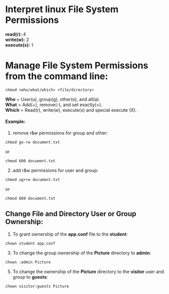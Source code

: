 # Interpret linux File System Permissions
**read(r):** 4  
**write(w):** 2  
**execute(x):**	1  

# Manage File System Permissions from the command line:
```
chmod <who/what/which> <file/directory>
```
**Who** =	User(u), group(g), other(o), and all(a).  
**What** =	Add(+), remove(-), and set exactly(=).  
**Which** = 	Read(r), write(w), execute(x) and special execute (X).  

#### Example:
1. remove r&w permissions for group and other:
```
chmod go-rw document.txt
```
or
```
chmod 600 document.txt
```

2. add r&w permissions for user and group:
```
chmod ug+rw document.txt
```
or
```
chmod 660 document.txt
```

## Change File and Directory User or Group Ownership:
1. To grant ownership of the **app.conf** file to the **student**:
```
chown student app.conf
```
3. To change the group ownership of the **Picture** directory to **admin**:
```
chown :admin Picture
```
5. To change the ownership of the **Picture** directory to the **visitor** user and group to **guests**:
```
chown visitor:guests Picture
```
   
